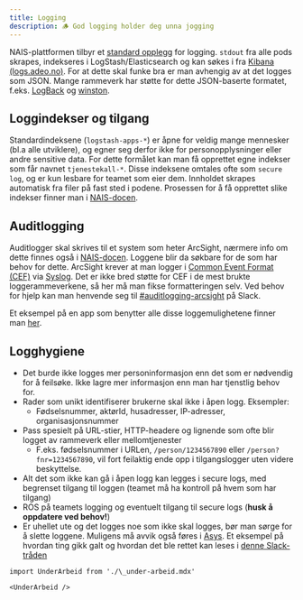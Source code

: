 ```yaml
---
title: Logging
description: 🪵 God logging holder deg unna jogging
---
```


NAIS-plattformen tilbyr et [standard opplegg](https://doc.nais.io/observability/logs/) for logging. `stdout` fra alle pods skrapes, indekseres i LogStash/Elasticsearch og kan søkes i fra [Kibana (logs.adeo.no)](https://logs.adeo.no). For at dette skal funke bra er man avhengig av at det logges som JSON. Mange rammeverk har støtte for dette JSON-baserte formatet, f.eks. [LogBack](https://github.com/logstash/logstash-logback-encoder) og [winston](https://www.npmjs.com/package/winston).

## Loggindekser og tilgang

Standardindeksene (`logstash-apps-*`) er åpne for veldig mange mennesker (bl.a alle utviklere), og egner seg derfor ikke for personopplysninger eller andre sensitive data. For dette formålet kan man få opprettet egne indekser som får navnet `tjenestekall-*`. Disse indeksene omtales ofte som `secure log`, og er kun lesbare for teamet som eier dem. Innholdet skrapes automatisk fra filer på fast sted i podene. Prosessen for å få opprettet slike indekser finner man i [NAIS-docen](https://doc.nais.io/observability/logs/#secure-logs).

## Auditlogging

Auditlogger skal skrives til et system som heter ArcSight, nærmere info om dette finnes også i [NAIS-docen](https://doc.nais.io/observability/logs/#audit-logs). Loggene blir da søkbare for de som har behov for dette. ArcSight krever at man logger i [Common Event Format (CEF)](https://kc.mcafee.com/resources/sites/MCAFEE/content/live/CORP_KNOWLEDGEBASE/78000/KB78712/en_US/CEF_White_Paper_20100722.pdf) via [Syslog](https://en.wikipedia.org/wiki/Syslog). Det er ikke bred støtte for CEF i de mest brukte loggerammeverkene, så her må man fikse formatteringen selv. Ved behov for hjelp kan man henvende seg til [#auditlogging-arcsight](https://nav-it.slack.com/archives/C014576K5TQ) på Slack.

Et eksempel på en app som benytter alle disse loggemulighetene finner man [her](https://github.com/navikt/helse-spesialist/blob/master/spesialist-selve/src/main/resources/logback.xml).

## Logghygiene

- Det burde ikke logges mer personinformasjon enn det som er nødvendig for å feilsøke. Ikke lagre mer informasjon enn man har tjenstlig behov for.
- Rader som unikt identifiserer brukerne skal ikke i åpen logg. Eksempler:
  - Fødselsnummer, aktørId, husadresser, IP-adresser, organisasjonsnummer
- Pass spesielt på URL-stier, HTTP-headere og lignende som ofte blir logget av rammeverk eller mellomtjenester
  - F.eks. fødselsnummer i URLen, `/person/1234567890` eller `/person?fnr=1234567890`, vil fort feilaktig ende opp i tilgangslogger uten videre beskyttelse.
- Alt det som ikke kan gå i åpen logg kan legges i secure logs, med begrenset tilgang til loggen (teamet må ha kontroll på hvem som har tilgang)
- ROS på teamets logging og eventuelt tilgang til secure logs (**husk å oppdatere ved behov!**)
- Er uhellet ute og det logges noe som ikke skal logges, bør man sørge for å slette loggene. Muligens må avvik også føres i [Asys](https://it-hjelpa.adeo.no/arsys/forms/remedy/Avvik/webViewSub/). Et eksempel på hvordan ting gikk galt og hvordan det ble rettet kan leses i [denne Slack-tråden](https://nav-it.slack.com/archives/C015FL6M3J5/p1597227300016200)

```mdx-code-block
import UnderArbeid from './\_under-arbeid.mdx'

<UnderArbeid />
```
